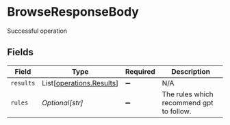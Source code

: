 # BrowseResponseBody

Successful operation


## Fields

| Field                                                          | Type                                                           | Required                                                       | Description                                                    |
| -------------------------------------------------------------- | -------------------------------------------------------------- | -------------------------------------------------------------- | -------------------------------------------------------------- |
| `results`                                                      | List[[operations.Results](../../models/operations/results.md)] | :heavy_minus_sign:                                             | N/A                                                            |
| `rules`                                                        | *Optional[str]*                                                | :heavy_minus_sign:                                             | The rules which recommend gpt to follow.                       |